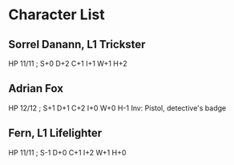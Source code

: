 # Character List

## Sorrel Danann, L1 Trickster
HP 11/11 ; S+0 D+2 C+1 I+1 W+1 H+2

## Adrian Fox
HP 12/12 ; S+1 D+1 C+2 I+0 W+0 H-1
Inv: Pistol, detective's badge

## Fern, L1 Lifelighter
HP 11/11 ; S-1 D+0 C+1 I+2 W+1 H+0